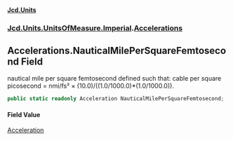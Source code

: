 #### [Jcd.Units](index.md 'index')
### [Jcd.Units.UnitsOfMeasure.Imperial](Jcd.Units.UnitsOfMeasure.Imperial.md 'Jcd.Units.UnitsOfMeasure.Imperial').[Accelerations](Accelerations.md 'Jcd.Units.UnitsOfMeasure.Imperial.Accelerations')

## Accelerations.NauticalMilePerSquareFemtosecond Field

nautical mile per square femtosecond defined such that: cable per square picosecond = nmi/fs² ×
(10.0)/((1.0/1000.0)*(1.0/1000.0)).

```csharp
public static readonly Acceleration NauticalMilePerSquareFemtosecond;
```

#### Field Value
[Acceleration](Acceleration.md 'Jcd.Units.UnitTypes.Acceleration')